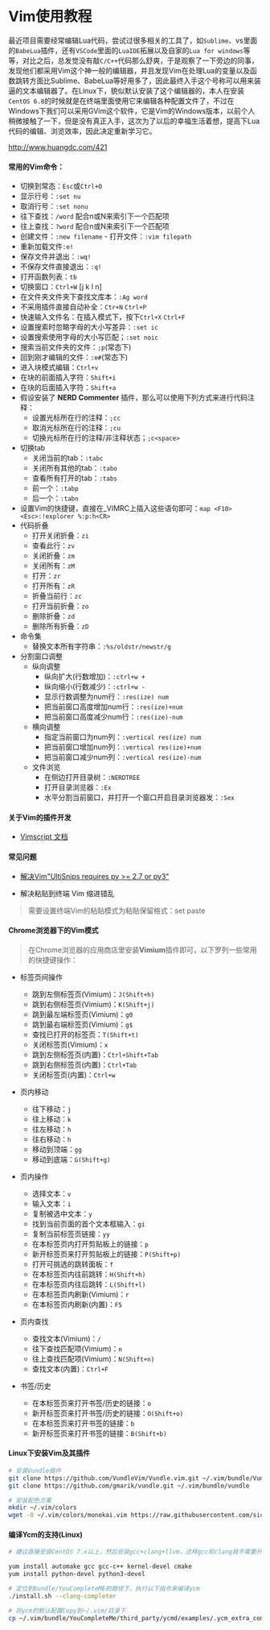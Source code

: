 # Vim使用教程

最近项目需要经常编辑Lua代码，尝试过很多相关的工具了，如`Sublime`、vs里面的`BabeLua`插件，还有`VSCode`里面的`LuaIDE`拓展以及自家的`Lua for windows`等等，对比之后，总发觉没有敲`C/C++`代码那么舒爽，于是观察了一下旁边的同事，发现他们都采用Vim这个神一般的编辑器，并且发现Vim在处理Lua的变量以及函数跳转方面比Sublime、BabeLua等好用多了，因此最终入手这个号称可以用来装逼的文本编辑器了。在Linux下，貌似默认安装了这个编辑器的，本人在安装`CentOS 6.8`的时候就是在终端里面使用它来编辑各种配置文件了，不过在Windows下我们可以采用GVim这个软件，它是Vim的Windows版本，以前个人稍微接触了一下，但是没有真正入手，这次为了以后的幸福生活着想，提高下Lua代码的编辑、浏览效率，因此决定重新学习它。

http://www.huangdc.com/421

#### 常用的Vim命令：
 - 切换到常态：`Esc`或`Ctrl+O`
 - 显示行号：`:set nu`
 - 取消行号：`:set nonu`
 - 往下查找：`/word` 配合n或N来索引下一个匹配项
 - 往上查找：`?word` 配合n或N来索引下一个匹配项
 - 创建文件：`:new filename` - 打开文件：`:vim filepath`
 - 重新加载文件`:e!`
 - 保存文件并退出：`:wq!`
 - 不保存文件直接退出：`:q!`
 - 打开函数列表：`tb`
 - 切换窗口：`Ctrl+W` [j k l n]
 - 在文件夹文件夹下查找文库本：`:Ag word`
 - 不采用插件直接自动补全：`Ctr+N` `Ctrl+P`
 - 快速输入文件名：在插入模式下，按下`Ctrl+X` `Ctrl+F`
 - 设置搜索时忽略字母的大小写差异：`:set ic`
 - 设置搜索使用字母的大小写匹配；`:set noic`
 - 搜索当前文件夹的文件：`;p`(常态下)
 - 回到刚才编辑的文件：`:e#`(常态下)
 - 进入块模式编辑：`Ctrl+v`
  - 在块的前面插入字符：`Shift+i`
  - 在块的后面插入字符：`Shift+a`
 - 假设安装了 **NERD Commenter** 插件，那么可以使用下列方式来进行代码注释：
   - 设置光标所在行的注释：`;cc`
   - 取消光标所在行的注释：`;cu`
   - 切换光标所在行的注释/非注释状态；`;c<space>`
 - 切换tab
   - 关闭当前的tab：`:tabc`
   - 关闭所有其他的tab：`:tabo`
   - 查看所有打开的tab：`:tabs`
   - 前一个：`:tabp`
   - 后一个：`:tabn`
 - 设置Vim的快捷键，直接在_VIMRC上插入这些语句即可：`map <F10> <Esc>:!explorer %:p:h<CR>`
 - 代码折叠
   - 打开关闭折叠：`zi`
   - 查看此行：`zv`
   - 关闭折叠：`zm`
   - 关闭所有：`zM`
   - 打开：`zr`
   - 打开所有：`zR`
   - 折叠当前行：`zc`
   - 打开当前折叠：`zo`
   - 删除折叠：`zd`
   - 删除所有折叠：`zD`
 - 命令集
   - 替换文本所有字符串：`:%s/oldstr/newstr/g`
 - 分割窗口调整
   - 纵向调整
     - 纵向扩大(行数增加)：`:ctrl+w +`
     - 纵向缩小(行数减少)：`:ctrl+w -` 
     - 显示行数调整为num行：`:res(ize) num`
     - 把当前窗口高度增加num行：`:res(ize)+num` 
     - 把当前窗口高度减少num行：`:res(ize)-num` 
   - 横向调整
     - 指定当前窗口为num列：`:vertical res(ize) num`
     - 把当前窗口增加num列：`:vertical res(ize)+num` 
     - 把当前窗口减少num列：`:vertical res(ize)-num` 
   - 文件浏览
     - 在侧边打开目录树：`:NERDTREE`
     - 打开目录浏览器：`:Ex`
     - 水平分割当前窗口，并打开一个窗口开启目录浏览器发：`:Sex`

 
#### 关于Vim的插件开发
 - [Vimscript 文档](https://www.w3cschool.cn/vim/gsenvozt.html)

#### 常见问题
 - [解决Vim"UltiSnips requires py >= 2.7 or py3"](http://blog.csdn.net/demorngel/article/details/72353760)

 - 解决粘贴到终端 Vim 缩进错乱
  >需要设置终端Vim的粘贴模式为粘贴保留格式：set paste

#### Chrome浏览器下的Vim模式
>在Chrome浏览器的应用商店里安装**Vimium**插件即可，以下罗列一些常用的快捷键操作：

 - 标签页间操作
   - 跳到左侧标签页(Vimium)：`J(Shift+h)`
   - 跳到右侧标签页(Vimium)：`K(Shift+j)`
   - 跳到最左端标签页(Vimium)：`g0`
   - 跳到最右端标签页(Vimium)：`g$`
   - 查找已打开的标签页：`T(Shift+t)`
   - 关闭标签页(Vimium)：`x`
   - 跳到左侧标签页(内置)：`Ctrl+Shift+Tab`
   - 跳到右侧标签页(内置)：`Ctrl+Tab`
   - 关闭标签页(内置)：`Ctrl+w`

 - 页内移动
   - 往下移动：`j`
   - 往上移动：`k`
   - 往左移动：`h`
   - 往右移动：`h`
   - 移动到顶端：`gg`
   - 移动到底端：`G(Shift+g)`

 - 页内操作
   - 选择文本：`v`
   - 输入文本：`i`
   - 复制被选中文本：`y`
   - 找到当前页面的首个文本框输入：`gi`
   - 复制当前标签页链接：`yy`
   - 在本标签页内打开剪贴板上的链接：`p`
   - 新开标签页来打开剪贴板上的链接：`P(Shift+p)`
   - 打开可挑选的跳转面板：`f`
   - 在本标签页内往前跳转：`H(Shift+h)`
   - 在本标签页内往后跳转：`L(Shift+l)`
   - 在本标签页内刷新(Vimium)：`r`
   - 在本标签页内刷新(内置)：`F5`

 - 页内查找
   - 查找文本(Vimium)：`/`
   - 往下查找匹配项(Vimium)：`n`
   - 往上查找匹配项(Vimium)：`N(Shift+n)`
   - 查找文本(内置)：`Ctrl+F`

 - 书签/历史
   - 在本标签页来打开书签/历史的链接：`o`
   - 新开标签页来打开书签/历史的链接：`O(Shift+o)`
   - 在本标签页来打开书签的链接：`b`
   - 新开标签页来打开书签的链接：`B(Shift+b)`

#### Linux下安装Vim及其插件
```sh
# 安装Vundle插件
git clone https://github.com/VundleVim/Vundle.vim.git ~/.vim/bundle/Vundle.vim
git clone https://github.com/gmarik/vundle.git ~/.vim/bundle/vundle
```

```sh
# 安装配色方案
mkdir ~/.vim/colors
wget -O ~/.vim/colors/monokai.vim https://raw.githubusercontent.com/sickill/vim-monokai/master/colors/monokai.vim
```

#### 编译Ycm的支持(Linux)
```sh
# 建议直接安装CentOS 7.x以上，然后安装gcc+clang+llvm，这样gcc和clang就不需要升级了

yum install automake gcc gcc-c++ kernel-devel cmake 
yum install python-devel python3-devel

# 定位到bundle/YouCompleteME的路径下，执行以下指令来编译ycm
./install.sh --clang-completer

# 将ycm的默认配置Copy到~/.vim/目录下
cp ~/.vim/bundle/YouCompleteMe/third_party/ycmd/examples/.ycm_extra_conf.py ~/.vim/
```